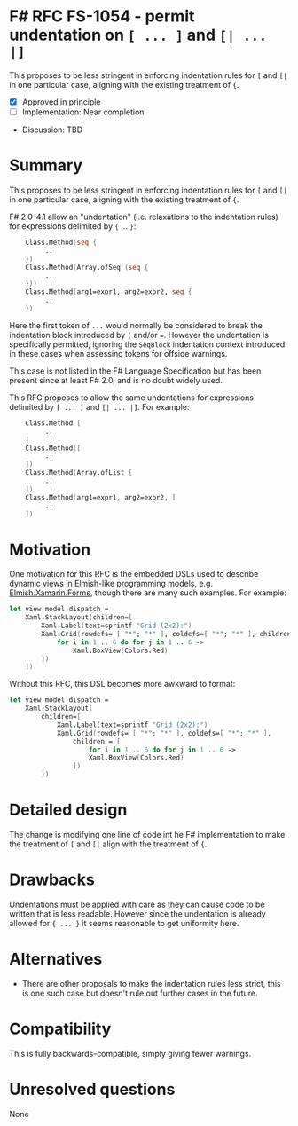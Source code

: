 # F# RFC FS-1054 - permit undentation on `[ ... ]` and `[| ... |]`

This proposes to be less stringent in enforcing indentation rules for `[` and `[|` in one particular case,
aligning with the existing treatment of `{`.

* [x] Approved in principle
* [ ] Implementation: Near completion
* Discussion: TBD

# Summary
[summary]: #summary

This proposes to be less stringent in enforcing indentation rules for `[` and `[|` in one particular case,
aligning with the existing treatment of `{`.

F# 2.0-4.1 allow an "undentation" (i.e. relaxations to the indentation rules) for expressions delimited by `{` ... `}`:

```fsharp
    Class.Method(seq {
        ...
    })
    Class.Method(Array.ofSeq (seq {
        ...
    }))
    Class.Method(arg1=expr1, arg2=expr2, seq {
        ...
    })
```
Here the first token of `...` would normally be considered to break the indentation block introduced by `(` and/or `=`.
However the undentation is specifically permitted, ignoring the `SeqBlock` indentation context introduced in these cases when
assessing tokens for offside warnings.

This case is not listed in the F# Language Specification but has been present since at least F# 2.0, and is no doubt widely used.

This RFC proposes to allow the same undentations for expressions delimited by `[ ... ]` and `[| ... |]`. For example:

```fsharp
    Class.Method [
        ...
    ]
    Class.Method([
        ...
    ])
    Class.Method(Array.ofList [
        ...
    ])
    Class.Method(arg1=expr1, arg2=expr2, [
        ...
    ])
```

# Motivation
[motivation]: #motivation

One motivation for this RFC is the embedded DSLs used to describe dynamic views in Elmish-like programming models, e.g.
[Elmish.Xamarin.Forms](https://github.com/fsprojects/Elmish.XamarinForms/blob/master/README.md), though there are many such examples.
For example:

```fsharp
let view model dispatch =
    Xaml.StackLayout(children=[
        Xaml.Label(text=sprintf "Grid (2x2):")
        Xaml.Grid(rowdefs= [ "*"; "*" ], coldefs=[ "*"; "*" ], children = [
            for i in 1 .. 6 do for j in 1 .. 6 -> 
                Xaml.BoxView(Colors.Red)
        ])
    ])
```
Without this RFC, this DSL becomes more awkward to format:
```fsharp
let view model dispatch =
    Xaml.StackLayout(
        children=[
            Xaml.Label(text=sprintf "Grid (2x2):")
            Xaml.Grid(rowdefs= [ "*"; "*" ], coldefs=[ "*"; "*" ], 
                children = [
                    for i in 1 .. 6 do for j in 1 .. 6 -> 
                    Xaml.BoxView(Colors.Red)
                ])
        ])
```

# Detailed design
[design]: #detailed-design

The change is modifying one line of code int he F# implementation to make the treatment of `[` and `[|` align with the treatment of `{`.



# Drawbacks
[drawbacks]: #drawbacks

Undentations must be applied with care as they can cause code to be written that is less readable.  However since the undentation is already allowed
for `{ ... }` it seems reasonable to get uniformity here.

# Alternatives
[alternatives]: #alternatives

* There are other proposals to make the indentation rules less strict, this is one such case but doesn't rule out further cases in the future.

# Compatibility
[compatibility]: #compatibility

This is fully backwards-compatible, simply giving fewer warnings.

# Unresolved questions
[unresolved]: #unresolved-questions

None


